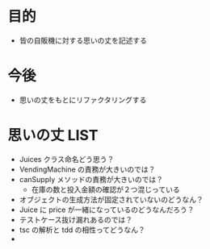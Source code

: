 # 目的

- 皆の自販機に対する思いの丈を記述する

# 今後

- 思いの丈をもとにリファクタリングする

# 思いの丈 LIST

- Juices クラス命名どう思う？
- VendingMachine の責務が大きいのでは？
- canSupply メソッドの責務が大きいのでは？
  - 在庫の数と投入金額の確認が２つ混じっている
- オブジェクトの生成方法が固定されていないのどうなん？
- Juice に price が一緒になっているのどうなんだろう？
- テストケース抜け漏れあるのでは？
- tsc の解析と tdd の相性ってどうなん？
-

